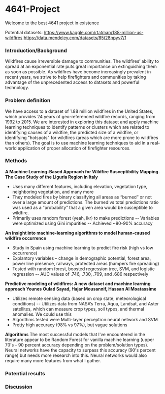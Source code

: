 # 4641-Project

Welcome to the best 4641 project in existence

Potential datasets:
https://www.kaggle.com/rtatman/188-million-us-wildfires
https://data.mendeley.com/datasets/85t28npyv7/1

### Introduction/Background

Wildfires cause irreversible damage to communities. The wildfires’ ability to spread at an exponential rate puts great importance on extinguishing them as soon as possible. As wildfires have become increasingly prevalent in recent years, we strive to help firefighters and communities by taking advantage of the unprecedented access to datasets and powerful technology.

### Problem definition

We have access to a dataset of 1.88 million wildfires in the United States, which provides 24 years of geo-referenced wildfire records, ranging from 1992 to 2015. We are interested in exploring this dataset and apply machine learning techniques to identify patterns or clusters which are related to identifying causes of a wildfire, the predicted size of a wildfire, or identifying "hotspots" for wildfires (areas which are more prone to wildfires than others). The goal is to use machine learning techniques to aid in a real-world application of proper allocation of firefighter resources.

### Methods

**A Machine Learning-Based Approach for Wildfire Susceptibility Mapping. The Case Study of the Liguria Region in Italy**

- Uses many different features, including elevation, vegetation type, neighboring vegetation, and many more
- They modeled fires by binary classifying all areas as “burned” or not over a large amount of predictions. The burned vs total predictions ratio was used as a “probability” that a given area would be susceptible to wildfire.
- Primarily uses random forest (yeah, ikr) to make predictions
  -- Variables were optimized using Gini impurities
  -- Achieved ~80-90% accuracy

**An insight into machine-learning algorithms to model human-caused wildfire occurrence**

- Study in Spain using machine learning to predict fire risk (high vs low occurrence)
- Explantory variables – change in demographic potential, forest area, power line presence, railways, protected areas (hampers fire spreading)
- Tested with random forest, boosted regression tree, SVM, and logistic regression
  -- AUC values of .746, .730, .709, and .686 respectively

**Predictive modeling of wildfires: A new dataset and machine learning approach Younes Oulad Sayad, Hajar Mousannif, Hassan Al Moatassime**

- Utilizes remote sensing data (based on crop state, meteorological conditions)
  -- Utilizes data from NASA’s Terra, Aqua, Landsat, and Aster satellites, which can measure crop types, soil types, and thermal anomalies. We could use this
- Algorithms tested were Multi-layer perceptron neural network and SVM
- Pretty high accuracy (98% vs 97%), but vague solutions

**Algorithms**
The most successful models that I've encountered in the literature appear to be Random Forest for vanilla machine learning (upper 70's - 90 percent accuracy depending on the problem/solution types). Neural networks have the capacity to surpass this accuracy (90's percent range) but needs more research into this. Neural networks would also require many more features from what I gather.

### Potential results

### Discussion
